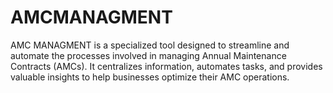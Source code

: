 # AMCMANAGMENT
AMC MANAGMENT is a specialized tool designed to streamline and automate the processes involved in managing Annual Maintenance Contracts (AMCs).   It centralizes information, automates tasks, and provides valuable insights to help businesses optimize their AMC operations.
